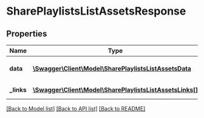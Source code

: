 # SharePlaylistsListAssetsResponse

## Properties
Name | Type | Description | Notes
------------ | ------------- | ------------- | -------------
**data** | [**\Swagger\Client\Model\SharePlaylistsListAssetsData**](SharePlaylistsListAssetsData.md) | Return asset object | 
**_links** | [**\Swagger\Client\Model\SharePlaylistsListAssetsLinks[]**](SharePlaylistsListAssetsLinks.md) | Links to pages | 

[[Back to Model list]](../README.md#documentation-for-models) [[Back to API list]](../README.md#documentation-for-api-endpoints) [[Back to README]](../README.md)


